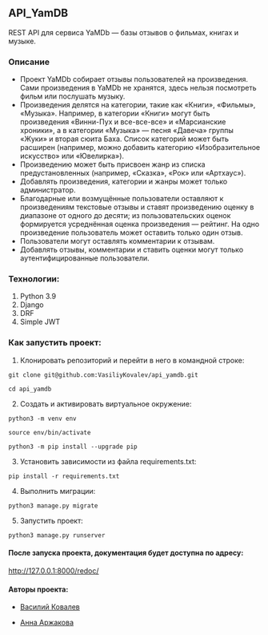 ## API_YamDB
REST API для сервиса YaMDb — базы отзывов о фильмах, книгах и музыке.
### Описание
*  Проект YaMDb собирает отзывы пользователей на произведения. Сами произведения в YaMDb не хранятся, здесь нельзя посмотреть фильм или послушать музыку.
*  Произведения делятся на категории, такие как «Книги», «Фильмы», «Музыка». Например, в категории «Книги» могут быть произведения «Винни-Пух и все-все-все» и «Марсианские хроники», а в категории «Музыка» — песня «Давеча» группы «Жуки» и вторая сюита Баха. Список категорий может быть расширен (например, можно добавить категорию «Изобразительное искусство» или «Ювелирка»).
*  Произведению может быть присвоен жанр из списка предустановленных (например, «Сказка», «Рок» или «Артхаус»).
*  Добавлять произведения, категории и жанры может только администратор.
*  Благодарные или возмущённые пользователи оставляют к произведениям текстовые отзывы и ставят произведению оценку в диапазоне от одного до десяти; из пользовательских оценок формируется усреднённая оценка произведения — рейтинг. На одно произведение пользователь может оставить только один отзыв.
*  Пользователи могут оставлять комментарии к отзывам.
*  Добавлять отзывы, комментарии и ставить оценки могут только аутентифицированные пользователи.
### Технологии:
1. Python 3.9
2. Django
3. DRF
4. Simple JWT
### Как запустить проект:
1. Клонировать репозиторий и перейти в него в командной строке:

```
git clone git@github.com:VasiliyKovalev/api_yamdb.git
```

```
cd api_yamdb
```

2. Создать и активировать виртуальное окружение:

```
python3 -m venv env
```

```
source env/bin/activate
```

```
python3 -m pip install --upgrade pip
```

3. Установить зависимости из файла requirements.txt:

```
pip install -r requirements.txt
```

4. Выполнить миграции:

```
python3 manage.py migrate
```

5. Запустить проект:

```
python3 manage.py runserver
```

#### После запуска проекта, документация будет доступна по адресу:
http://127.0.0.1:8000/redoc/

#### Авторы проекта:
*  [Василий Ковалев](https://github.com/VasiliyKovalev)

*  [Анна Аржакова](https://github.com/arzhakova)

